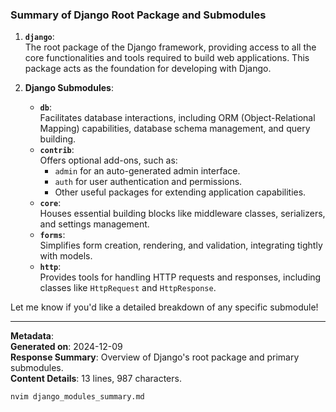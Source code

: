 ### Summary of Django Root Package and Submodules

1. **`django`**:  
   The root package of the Django framework, providing access to all the core functionalities and tools required to build web applications. This package acts as the foundation for developing with Django.

2. **Django Submodules**:
   - **`db`**:  
     Facilitates database interactions, including ORM (Object-Relational Mapping) capabilities, database schema management, and query building.
   - **`contrib`**:  
     Offers optional add-ons, such as:
     - `admin` for an auto-generated admin interface.
     - `auth` for user authentication and permissions.
     - Other useful packages for extending application capabilities.
   - **`core`**:  
     Houses essential building blocks like middleware classes, serializers, and settings management.
   - **`forms`**:  
     Simplifies form creation, rendering, and validation, integrating tightly with models.
   - **`http`**:  
     Provides tools for handling HTTP requests and responses, including classes like `HttpRequest` and `HttpResponse`.

Let me know if you'd like a detailed breakdown of any specific submodule!

---

**Metadata**:  
**Generated on**: 2024-12-09  
**Response Summary**: Overview of Django's root package and primary submodules.  
**Content Details**: 13 lines, 987 characters.

```bash
nvim django_modules_summary.md
```
